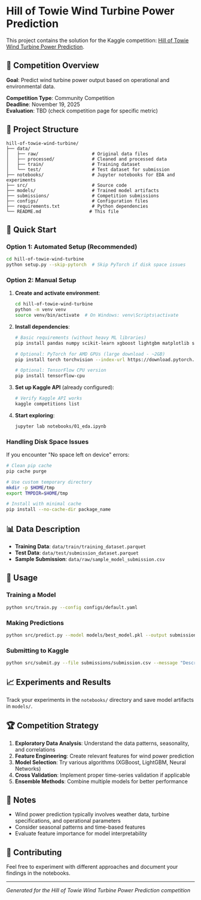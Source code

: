 # Hill of Towie Wind Turbine Power Prediction

This project contains the solution for the Kaggle competition: [Hill of Towie Wind Turbine Power Prediction](https://www.kaggle.com/competitions/hill-of-towie-wind-turbine-power-prediction).

## 🎯 Competition Overview

**Goal**: Predict wind turbine power output based on operational and environmental data.

**Competition Type**: Community Competition  
**Deadline**: November 19, 2025  
**Evaluation**: TBD (check competition page for specific metric)

## 📁 Project Structure

```
hill-of-towie-wind-turbine/
├── data/
│   ├── raw/                    # Original data files
│   ├── processed/              # Cleaned and processed data
│   ├── train/                  # Training dataset
│   └── test/                   # Test dataset for submission
├── notebooks/                  # Jupyter notebooks for EDA and experiments
├── src/                        # Source code
├── models/                     # Trained model artifacts
├── submissions/                # Competition submissions
├── configs/                    # Configuration files
├── requirements.txt            # Python dependencies
└── README.md                  # This file
```

## 🚀 Quick Start

### Option 1: Automated Setup (Recommended)
```bash
cd hill-of-towie-wind-turbine
python setup.py --skip-pytorch  # Skip PyTorch if disk space issues
```

### Option 2: Manual Setup
1. **Create and activate environment**:
   ```bash
   cd hill-of-towie-wind-turbine
   python -m venv venv
   source venv/bin/activate  # On Windows: venv\Scripts\activate
   ```

2. **Install dependencies**:
   ```bash
   # Basic requirements (without heavy ML libraries)
   pip install pandas numpy scikit-learn xgboost lightgbm matplotlib seaborn plotly jupyter kaggle
   
   # Optional: PyTorch for AMD GPUs (large download - ~2GB)
   pip install torch torchvision --index-url https://download.pytorch.org/whl/rocm6.2
   
   # Optional: TensorFlow CPU version
   pip install tensorflow-cpu
   ```

3. **Set up Kaggle API** (already configured):
   ```bash
   # Verify Kaggle API works
   kaggle competitions list
   ```

4. **Start exploring**:
   ```bash
   jupyter lab notebooks/01_eda.ipynb
   ```

### Handling Disk Space Issues
If you encounter "No space left on device" errors:
```bash
# Clean pip cache
pip cache purge

# Use custom temporary directory
mkdir -p $HOME/tmp
export TMPDIR=$HOME/tmp

# Install with minimal cache
pip install --no-cache-dir package_name
```

## 📊 Data Description

- **Training Data**: `data/train/training_dataset.parquet`
- **Test Data**: `data/test/submission_dataset.parquet`  
- **Sample Submission**: `data/raw/sample_model_submission.csv`

## 🔧 Usage

### Training a Model
```bash
python src/train.py --config configs/default.yaml
```

### Making Predictions
```bash
python src/predict.py --model models/best_model.pkl --output submissions/submission.csv
```

### Submitting to Kaggle
```bash
python src/submit.py --file submissions/submission.csv --message "Description of submission"
```

## 📈 Experiments and Results

Track your experiments in the `notebooks/` directory and save model artifacts in `models/`.

## 🏆 Competition Strategy

1. **Exploratory Data Analysis**: Understand the data patterns, seasonality, and correlations
2. **Feature Engineering**: Create relevant features for wind power prediction
3. **Model Selection**: Try various algorithms (XGBoost, LightGBM, Neural Networks)
4. **Cross Validation**: Implement proper time-series validation if applicable
5. **Ensemble Methods**: Combine multiple models for better performance

## 📝 Notes

- Wind power prediction typically involves weather data, turbine specifications, and operational parameters
- Consider seasonal patterns and time-based features
- Evaluate feature importance for model interpretability

## 🤝 Contributing

Feel free to experiment with different approaches and document your findings in the notebooks.

---
*Generated for the Hill of Towie Wind Turbine Power Prediction competition*